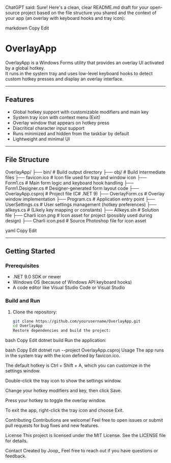 ChatGPT said:
Sure! Here's a clean, clear README.md draft for your open-source project based on the file structure you shared and the context of your app (an overlay with keyboard hooks and tray icon):

markdown
Copy
Edit

# OverlayApp

OverlayApp is a Windows Forms utility that provides an overlay UI activated by a global hotkey.  
It runs in the system tray and uses low-level keyboard hooks to detect custom hotkey presses and display an overlay interface.

---

## Features

- Global hotkey support with customizable modifiers and main key
- System tray icon with context menu (Exit)
- Overlay window that appears on hotkey press
- Diacritical character input support
- Runs minimized and hidden from the taskbar by default
- Lightweight and minimal UI

---

## File Structure

OverlayApp/
├── bin/ # Build output directory
├── obj/ # Build intermediate files
├── favicon.ico # Icon file used for tray and window icon
├── Form1.cs # Main form logic and keyboard hook handling
├── Form1.Designer.cs # Designer-generated form layout code
├── OverlayApp.csproj # Project file (C# .NET 9)
├── OverlayForm.cs # Overlay window implementation
├── Program.cs # Application entry point
├── UserSettings.cs # User settings management (hotkey preferences)
├── allkeys.cs # (Likely key mapping or constants)
├── Allkeys.sln # Solution file
├── Charli icon.png # Icon asset for project (possibly used during design)
├── Charli icon.psd # Source Photoshop file for icon asset

yaml
Copy
Edit

---

## Getting Started

### Prerequisites

- .NET 9.0 SDK or newer
- Windows OS (because of Windows API keyboard hooks)
- A code editor like Visual Studio Code or Visual Studio

### Build and Run

1. Clone the repository:

   ```bash
   git clone https://github.com/yourusername/OverlayApp.git
   cd OverlayApp
   Restore dependencies and build the project:
   ```

bash
Copy
Edit
dotnet build
Run the application:

bash
Copy
Edit
dotnet run --project OverlayApp.csproj
Usage
The app runs in the system tray with the icon defined by favicon.ico.

The default hotkey is Ctrl + Shift + A, which you can customize in the settings window.

Double-click the tray icon to show the settings window.

Change your hotkey modifiers and key, then click Save.

Press your hotkey to toggle the overlay window.

To exit the app, right-click the tray icon and choose Exit.

Contributing
Contributions are welcome!
Feel free to open issues or submit pull requests for bug fixes and new features.

License
This project is licensed under the MIT License. See the LICENSE file for details.

Contact
Created by Joop\_
Feel free to reach out if you have questions or feedback.
